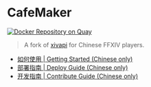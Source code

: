 # CafeMaker

[![Docker Repository on Quay](https://quay.io/repository/ffcafe/cafemaker/status "Docker Repository on Quay")](https://quay.io/repository/ffcafe/cafemaker)

> A fork of [xivapi](https://github.com/xivapi/xivapi.com) for Chinese FFXIV players.

* [如何使用 | Getting Started (Chinese only)](https://github.com/thewakingsands/cafemaker/wiki)
* [部署指南 | Deploy Guide (Chinese only)](./INSTALL.md)
* [开发指南 | Contribute Guide (Chinese only)](./CONTRIBUTE.md)
